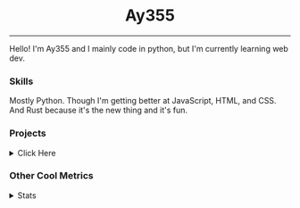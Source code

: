 <h1 align="center"><b>Ay355</b></h1>

---

Hello! I'm Ay355 and I mainly code in python, but I'm currently learning web dev.


### Skills

Mostly Python. Though I'm getting better at JavaScript, HTML, and CSS. And Rust because it's the new thing and it's fun.


### Projects

<details>
 <summary>Click Here</summary>
<br>

 This is probably out of date

[Standle](https://discord.com/oauth2/authorize?client_id=810345494223781899&scope=bot&permissions=8)
 - A multipurpose discord bot for your discord server. Has useful and fun commands for you to mess around with. Made with [discord.py](https://www.github.com/Rapptz/discord.py).

[RoboAy355](https://github.com/Ay-355/RoboAy355)
 - A personal discord bot that I use for random things.

[Asyncdictionary](https://github.com/Ay-355/asyncdictionary)
 - An async wrapper for the freedictionaryAPI. See the README for more info.

 
That's pretty much it, other stuff is closed-source.
 
</details>


### Other Cool Metrics


<details>
<summary>Stats</summary>
<br>
 
<a href="https://github.com/Ay-355">
 <img align="center" src="https://github-readme-stats.vercel.app/api?username=Ay-355&theme=tokyonight&show_icons=true&count_private=true&hide_border=true" />
</a><a href="https://github.com/Ay-355">
  <img align="center" src="https://github-readme-stats.vercel.app/api/top-langs/?username=Ay-355&hide=toml,yaml,cmake&layout=compact&langs_count=8&theme=tokyonight&hide_border=true" />
</a>

 
&nbsp; <!-- Space character to put some space between the different stat types. -->

 
<!--START_SECTION:waka-->
**🐱 My GitHub Data** 

> 🏆 592 Contributions in the Year 2021
 > 
> 📦 1.6 kB Used in GitHub's Storage 
 > 
> 🚫 Not Opted to Hire
 > 
> 📜 13 Public Repositories 
 > 
> 🔑 4 Private Repositories  
 > 
**I'm a Night 🦉** 

```text
🌞 Morning    16 commits     █░░░░░░░░░░░░░░░░░░░░░░░░   5.71% 
🌆 Daytime    123 commits    ███████████░░░░░░░░░░░░░░   43.93% 
🌃 Evening    134 commits    ████████████░░░░░░░░░░░░░   47.86% 
🌙 Night      7 commits      ░░░░░░░░░░░░░░░░░░░░░░░░░   2.5%

```
📅 **I'm Most Productive on Monday** 

```text
Monday       52 commits     ████░░░░░░░░░░░░░░░░░░░░░   18.57% 
Tuesday      31 commits     ██░░░░░░░░░░░░░░░░░░░░░░░   11.07% 
Wednesday    27 commits     ██░░░░░░░░░░░░░░░░░░░░░░░   9.64% 
Thursday     43 commits     ███░░░░░░░░░░░░░░░░░░░░░░   15.36% 
Friday       46 commits     ████░░░░░░░░░░░░░░░░░░░░░   16.43% 
Saturday     47 commits     ████░░░░░░░░░░░░░░░░░░░░░   16.79% 
Sunday       34 commits     ███░░░░░░░░░░░░░░░░░░░░░░   12.14%

```


📊 **This Week I Spent My Time On** 

```text
💬 Programming Languages: 
Python                   4 hrs 56 mins       ██████████████░░░░░░░░░░░   55.63% 
Lua                      2 hrs 5 mins        ██████░░░░░░░░░░░░░░░░░░░   23.52% 
Text                     42 mins             ██░░░░░░░░░░░░░░░░░░░░░░░   7.98% 
PowerShell               24 mins             █░░░░░░░░░░░░░░░░░░░░░░░░   4.59% 
Markdown                 22 mins             █░░░░░░░░░░░░░░░░░░░░░░░░   4.18%

🔥 Editors: 
Neovim                   6 hrs 43 mins       ███████████████████░░░░░░   75.84% 
VS Code                  2 hrs 7 mins        ██████░░░░░░░░░░░░░░░░░░░   23.93% 
Notepad++                1 min               ░░░░░░░░░░░░░░░░░░░░░░░░░   0.24%

🐱‍💻 Projects: 
school                   4 hrs 50 mins       █████████████░░░░░░░░░░░░   54.63% 
nvim                     1 hr 45 mins        █████░░░░░░░░░░░░░░░░░░░░   19.75% 
Unknown Project          1 hr 11 mins        ███░░░░░░░░░░░░░░░░░░░░░░   13.52% 
telescope.nvim           20 mins             █░░░░░░░░░░░░░░░░░░░░░░░░   3.87% 
nvim-lspconfig           20 mins             █░░░░░░░░░░░░░░░░░░░░░░░░   3.85%

💻 Operating System: 
Windows                  8 hrs 52 mins       █████████████████████████   100.0%

```

**I Mostly Code in Python** 

```text
Python                   6 repos             ████████████████░░░░░░░░░   66.67% 
HTML                     1 repo              ██░░░░░░░░░░░░░░░░░░░░░░░   11.11% 
C++                      1 repo              ██░░░░░░░░░░░░░░░░░░░░░░░   11.11% 
Rust                     1 repo              ██░░░░░░░░░░░░░░░░░░░░░░░   11.11%

```



 Last Updated on 22/11/2021
<!--END_SECTION:waka-->
</details>
